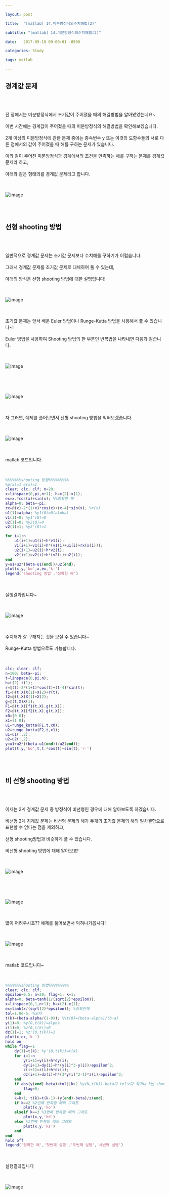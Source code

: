 ```yaml
---

layout: post

title:  "[matlab] 14.미분방정식의수치해법(2)"

subtitle: "[matlab] 14.미분방정식의수치해법(2)"

date:   2017-09-18 09:00:01 -0500

categories: Study

tags: matlab

---
```


## 경계값 문제

<br>
<br>

전 장에서는 미분방정식에서 초기값이 주어졌을 때의 해결방법을 알아봤었는데요~
<br>
<br>
이번 시간에는 경계값이 주어졌을 때의 미분방정식의 해결방법을 확인해보겠습니다.
<br>
<br>
2계 이상의 미분방정식에 관한 문제 중에는 종속변수 y 또는 이것의 도함수들의 서로 다른 점에서의 값이 주어졌을 때 해를 구하는 문제가 있습니다.
<br>
<br> 
이와 같이 주어진 미분방정식과 경계에서의 조건을 만족하는 해를 구하는 문제를 경계값 문제라 하고,
<br>
<br>
아래와 같은 형태의를 경계값 문제라고 합니다.
<br>
<br>
<br>

![image](/image/matlab_img/matlab_85.png)

<br>
<br>

## 선형 shooting 방법

<br>
<br>

일반적으로 경계값 문제는 초기값 문제보다 수치해를 구하기가 어렵습니다.
<br>
<br>
그래서 경계값 문제를 초기값 문제로 대체하여 풀 수 있는데,
<br>
<br> 
아래의 방식은 선형 shooting 방법에 대한 설명입니다!
<br>
<br>
<br>

![image](/image/matlab_img/matlab_86.png)

<br>
<br>
초기값 문제는 앞서 배운 Euler 방법이나 Runge-Kutta 방법을 사용해서 풀 수 있습니다~!
<br>
<br>
Euler 방법을 사용하여 Shooting 방법의 한 부분인 반복법을 나타내면 다음과 같습니다.
<br>
<br>
<br>

![image](/image/matlab_img/matlab_87.png)

<br>
<br>
<br>

![image](/image/matlab_img/matlab_87.5.png)

<br>
<br>
자 그러면, 예제를 풀어보면서 선형 shooting 방법을 익혀보겠습니다.
<br>
<br>
<br>

![image](/image/matlab_img/matlab_88.png)

<br>
<br>
matlab 코드입니다.
<br>
<br>
<br>

```matlab
%%%%%%%shooting 방법%%%%%%%%%
%p(x)=1 q(x)=1
clear; clc; clf; n=20;
x=linspace(0,pi,n+1); h=x(2)-x(1);
ex=x.*cos(x)+sin(x); %%정확한 해
alpha=0; beta=-pi;
rx=@(x)-2*(1+x)*cos(x)+(x-4)*sin(x); %r(x)
u1(1)=alpha; %y1(0)=0(alpha)
v1(1)=0; %y1'(0)=0
u2(1)=0; %y2(0)=0
v2(1)=1; %y2'(0)=1

for i=1:n
    u1(i+1)=u1(i)+h*v1(i);
    v1(i+1)=v1(i)+h*(v1(i)+u1(i)+rx(x(i)));
    u2(i+1)=u2(i)+h*v2(i);
    v2(i+1)=v2(i)+h*(v2(i)+u2(i));
end
y=u1+u2*(beta-u1(end))/u2(end);
plot(x,y,'ko',x,ex,'k-')
legend('shooting 방법','정확한 해')
```

<br>
<br>
실행결과입니다~
<br>
<br>
<br>

![image](/image/matlab_img/matlab_89.png)

<br>
<br>
수치해가 잘 구해지는 것을 보실 수 있습니다~
<br>
<br>
Runge-Kutta 방법으로도 가능합니다.
<br>
<br>
<br>

```matlab
clc; clear; clf;
n=100; beta=-pi;
t=linspace(0,pi,n);
h=t(2)-t(1);
r=@(t)-2*(1+t)*cos(t)+(t-4)*sin(t);
f1=@(t,X)X(1)+X(2)+r(t);
f2=@(t,X)X(1)+X(2);
g=@(t,X)X(1);
F1=@(t,X)[f1(t,X),g(t,X)];
F2=@(t,X)[f2(t,X),g(t,X)];
x0=[0 0];
x1=[1 0];
u1=runge_kutta(F1,t,x0);
u2=runge_kutta(F2,t,x1);
u1=u1(:,2);
u2=u2(:,2);
y=u1+u2*((beta-u1(end))/u2(end));
plot(t,y,'ko',t,t.*cos(t)+sin(t),'r-')
```

<br>
<br>

## 비 선형 shooting 방법

<br>
<br>

이제는 2계 경계값 문제 중 방정식이 비선형인 경우에 대해 알아보도록 하겠습니다.
<br>
<br>
비선형 2계 경계값 문제는 비선형 문제의 해가 두개의 초기값 문제의 해의 일차결합으로 표현할 수 없다는 점을 제외하고,
<br>
<br>
선형 shooting방법과 비슷하게 풀 수 있습니다.
<br>
<br>
비선형 shooting 방법에 대해 알아보죠!
<br>
<br>
<br>

![image](/image/matlab_img/matlab_90.png)

<br>
<br>
<br>

![image](/image/matlab_img/matlab_91.png)

<br>
<br>
많이 어려우시죠?? 예제를 풀어보면서 익혀나가봅시다!
<br>
<br>
<br>

![image](/image/matlab_img/matlab_92.png)

<br>
<br>
matlab 코드입니다~
<br>
<br>
<br>

```matlab
%%%%%%%shooting 방법%%%%%%%%%
clear; clc; clf;
epsilon=0.5; n=20; flag=1; k=1;
alpha=0; beta=tanh(1/(sqrt(2)*epsilon));
x=linspace(0,1,n+1); h=x(2)-x(1); 
ex=tanh(x/(sqrt(2)*epsilon)); %정확한해
tol=1.0e-5; %오차 
t(k)=(beta-alpha/(1-0)); %%t(0)=(beta-alpha)/(b-a)
y(1)=0; %y(0,t(k))=alpha
z(1)=0; %z(0,t(k))=0
dz(1)=1; %z'(0,t(k))=1
plot(x,ex,'k-')
hold on
while flag==1
    dy(1)=t(k); %y'(0,t(k))=t(k)
    for i=1:n
        y(i+1)=y(i)+h*dy(i);
        dy(i+1)=dy(i)+h*(y(i)^3-y(i))/epsilon^2;
        z(i+1)=z(i)+h*dz(i);
        dz(i+1)=dz(i)+h*(3*y(i)^2-1)*z(i)/epsilon^2;
    end
    if abs(y(end)-beta)<tol||k>2 %y(N,t(k))-beta가 tol보다 작거나 3번 shooting을 반복하면 빠져나옴
        flag=0;
    end
    k=k+1; t(k)=t(k-1)-(y(end)-beta)/z(end);
    if k==2 %2번째 반복일 때의 그래프
        plot(x,y,'ko')
    elseif k==3 %3번째 반복일 때의 그래프
        plot(x,y,'kd')
    else %1번째 반복일 때의 그래프
        plot(x,y,'ks')
    end
end
hold off
legend('정확한 해','첫번째 실행','두번째 실행','세번째 실행')
```

<br>
<br>
실행결과입니다
<br>
<br>
<br>

![image](/image/matlab_img/matlab_93.png)

